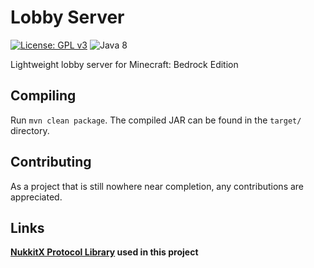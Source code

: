 # Lobby Server

[![License: GPL v3](https://img.shields.io/badge/License-GPL%20v3-blue.svg)](http://www.gnu.org/licenses/gpl-3.0)
![Java 8](https://img.shields.io/badge/java-8-brightgreen)

Lightweight lobby server for Minecraft: Bedrock Edition

## Compiling
Run `mvn clean package`. The compiled JAR can be found in the `target/` directory.

## Contributing
As a project that is still nowhere near completion, any contributions are appreciated.

## Links
__[NukkitX Protocol Library](https://github.com/NukkitX/Protocol) used in this project__
